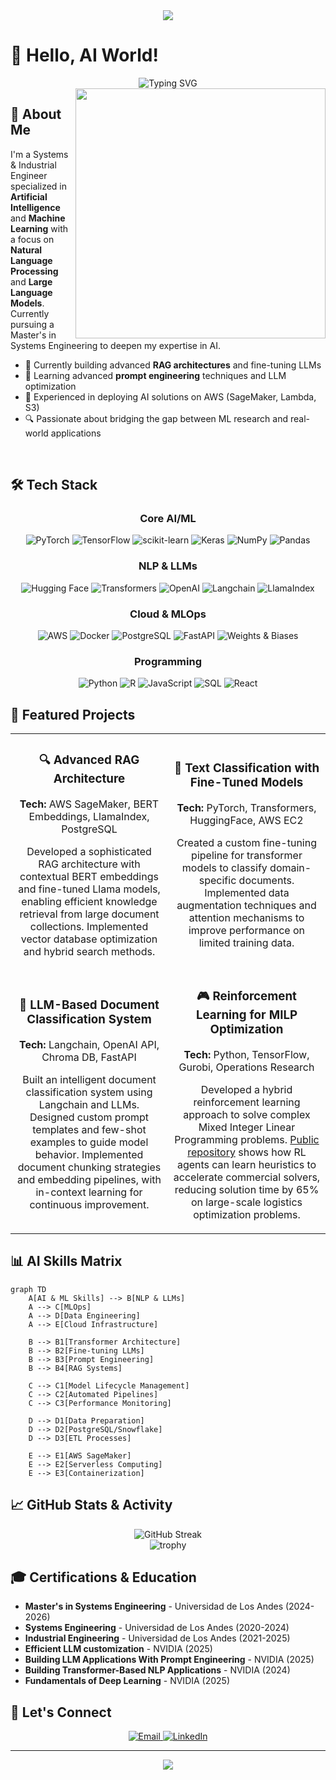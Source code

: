 <div align="center">
  <img src="https://capsule-render.vercel.app/api?type=waving&color=gradient&height=120&section=header&text=Tomás%20Acosta%20Bernal&fontSize=36&fontColor=ffffff&animation=fadeIn"/>
</div>

# 👋 Hello, AI World! 

<div align="center">
  <img src="https://readme-typing-svg.herokuapp.com?font=Fira+Code&size=22&duration=3000&pause=1000&color=0969DA&center=true&vCenter=true&width=600&lines=AI+Engineer+%7C+ML+Specialist+%7C+LLM+Architect;RAG+Systems+Designer+%7C+Prompt+Engineer;AWS+Cloud+Solutions+%7C+NLP+Enthusiast" alt="Typing SVG" />
</div>

<img align="right" width="400" src="https://github-readme-stats.vercel.app/api?username=Tomas1307&show_icons=true&theme=tokyonight&count_private=true" />

## 🧠 About Me

I'm a Systems & Industrial Engineer specialized in **Artificial Intelligence** and **Machine Learning** with a focus on **Natural Language Processing** and **Large Language Models**. Currently pursuing a Master's in Systems Engineering to deepen my expertise in AI.

- 🔭 Currently building advanced **RAG architectures** and fine-tuning LLMs
- 🌱 Learning advanced **prompt engineering** techniques and LLM optimization
- 🚀 Experienced in deploying AI solutions on AWS (SageMaker, Lambda, S3)
- 🔍 Passionate about bridging the gap between ML research and real-world applications

<br clear="right"/>

## 🛠️ Tech Stack

<div align="center">
  
### Core AI/ML
![PyTorch](https://img.shields.io/badge/PyTorch-%23EE4C2C.svg?style=for-the-badge&logo=PyTorch&logoColor=white)
![TensorFlow](https://img.shields.io/badge/TensorFlow-%23FF6F00.svg?style=for-the-badge&logo=TensorFlow&logoColor=white)
![scikit-learn](https://img.shields.io/badge/scikit--learn-%23F7931E.svg?style=for-the-badge&logo=scikit-learn&logoColor=white)
![Keras](https://img.shields.io/badge/Keras-%23D00000.svg?style=for-the-badge&logo=Keras&logoColor=white)
![NumPy](https://img.shields.io/badge/numpy-%23013243.svg?style=for-the-badge&logo=numpy&logoColor=white)
![Pandas](https://img.shields.io/badge/pandas-%23150458.svg?style=for-the-badge&logo=pandas&logoColor=white)

### NLP & LLMs
![Hugging Face](https://img.shields.io/badge/Hugging%20Face-%23FFD21E.svg?style=for-the-badge)
![Transformers](https://img.shields.io/badge/Transformers-%237B36AA.svg?style=for-the-badge)
![OpenAI](https://img.shields.io/badge/OpenAI-%23412991.svg?style=for-the-badge)
![Langchain](https://img.shields.io/badge/Langchain-%23007ACC.svg?style=for-the-badge)
![LlamaIndex](https://img.shields.io/badge/LlamaIndex-%23F05033.svg?style=for-the-badge)

### Cloud & MLOps
![AWS](https://img.shields.io/badge/AWS-%23FF9900.svg?style=for-the-badge&logo=amazon-aws&logoColor=white)
![Docker](https://img.shields.io/badge/docker-%230db7ed.svg?style=for-the-badge&logo=docker&logoColor=white)
![PostgreSQL](https://img.shields.io/badge/PostgreSQL-%23316192.svg?style=for-the-badge&logo=postgresql&logoColor=white)
![FastAPI](https://img.shields.io/badge/FastAPI-005571?style=for-the-badge&logo=fastapi)
![Weights & Biases](https://img.shields.io/badge/Weights%20&%20Biases-%23FFBE00.svg?style=for-the-badge)

### Programming
![Python](https://img.shields.io/badge/python-3670A0?style=for-the-badge&logo=python&logoColor=ffdd54)
![R](https://img.shields.io/badge/r-%23276DC3.svg?style=for-the-badge&logo=r&logoColor=white)
![JavaScript](https://img.shields.io/badge/javascript-%23323330.svg?style=for-the-badge&logo=javascript&logoColor=%23F7DF1E)
![SQL](https://img.shields.io/badge/SQL-%23336791.svg?style=for-the-badge)
![React](https://img.shields.io/badge/react-%2320232a.svg?style=for-the-badge&logo=react&logoColor=%2361DAFB)

</div>

## 🚀 Featured Projects
<div align="center">
<table>
  <tr>
    <td width="50%">
      <h3 align="center">🔍 Advanced RAG Architecture</h3>
      <div align="center">
        <p><b>Tech:</b> AWS SageMaker, BERT Embeddings, LlamaIndex, PostgreSQL</p>
        <p>Developed a sophisticated RAG architecture with contextual BERT embeddings and fine-tuned Llama models, enabling efficient knowledge retrieval from large document collections. Implemented vector database optimization and hybrid search methods.</p>
      </div>
    </td>
    <td width="50%">
      <h3 align="center">🤖 Text Classification with Fine-Tuned Models</h3>
      <div align="center">
        <p><b>Tech:</b> PyTorch, Transformers, HuggingFace, AWS EC2</p>
        <p>Created a custom fine-tuning pipeline for transformer models to classify domain-specific documents. Implemented data augmentation techniques and attention mechanisms to improve performance on limited training data. </p>
      </div>
    </td>
  </tr>
  <tr>
    <td width="50%">
      <h3 align="center">🧠 LLM-Based Document Classification System</h3>
      <div align="center">
        <p><b>Tech:</b> Langchain, OpenAI API, Chroma DB, FastAPI</p>
        <p>Built an intelligent document classification system using Langchain and LLMs. Designed custom prompt templates and few-shot examples to guide model behavior. Implemented document chunking strategies and embedding pipelines, with in-context learning for continuous improvement.</p>
      </div>
    </td>
    <td width="50%">
      <h3 align="center">🎮 Reinforcement Learning for MILP Optimization</h3>
      <div align="center">
        <p><b>Tech:</b> Python, TensorFlow, Gurobi, Operations Research</p>
        <p>Developed a hybrid reinforcement learning approach to solve complex Mixed Integer Linear Programming problems. <a href="https://github.com/Tomas1307/Reinforcement_learning_milp_heuristic" target="_blank">Public repository</a> shows how RL agents can learn heuristics to accelerate commercial solvers, reducing solution time by 65% on large-scale logistics optimization problems.</p>
      </div>
    </td>
  </tr>
</table>
</div>


## 📊 AI Skills Matrix

```mermaid
graph TD
    A[AI & ML Skills] --> B[NLP & LLMs]
    A --> C[MLOps]
    A --> D[Data Engineering]
    A --> E[Cloud Infrastructure]
    
    B --> B1[Transformer Architecture]
    B --> B2[Fine-tuning LLMs]
    B --> B3[Prompt Engineering]
    B --> B4[RAG Systems]
    
    C --> C1[Model Lifecycle Management]
    C --> C2[Automated Pipelines]
    C --> C3[Performance Monitoring]
    
    D --> D1[Data Preparation]
    D --> D2[PostgreSQL/Snowflake]
    D --> D3[ETL Processes]
    
    E --> E1[AWS SageMaker]
    E --> E2[Serverless Computing]
    E --> E3[Containerization]
```

## 📈 GitHub Stats & Activity

<div align="center">
  <img src="https://github-readme-streak-stats.herokuapp.com/?user=Tomas1307&theme=tokyonight" alt="GitHub Streak" />
</div>

<div align="center">
  <img src="https://github-profile-trophy.vercel.app/?username=Tomas1307&theme=nord&row=1&column=6" alt="trophy" />
</div>

## 🎓 Certifications & Education

- **Master's in Systems Engineering** - Universidad de Los Andes (2024-2026)
- **Systems Engineering** - Universidad de Los Andes (2020-2024)
- **Industrial Engineering** - Universidad de Los Andes (2021-2025)
- **Efficient LLM customization** - NVIDIA (2025)
- **Building LLM Applications With Prompt Engineering** - NVIDIA (2025)
- **Building Transformer-Based NLP Applications** - NVIDIA (2024)
- **Fundamentals of Deep Learning** - NVIDIA (2025)

## 🔗 Let's Connect

<div align="center">
  <a href="mailto:t.acosta@uniandes.edu.co">
    <img src="https://img.shields.io/badge/Email-D14836?style=for-the-badge&logo=gmail&logoColor=white" alt="Email"/>
  </a>
  <a href="[https://www.linkedin.com/in/tomasacostabernal](https://www.linkedin.com/in/tomas-acosta-bernal-268856212/)">
    <img src="https://img.shields.io/badge/LinkedIn-0077B5?style=for-the-badge&logo=linkedin&logoColor=white" alt="LinkedIn"/>
  </a>

</div>

---

<div align="center">
  <img src="https://capsule-render.vercel.app/api?type=waving&color=gradient&height=80&section=footer"/>
</div>
